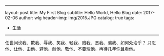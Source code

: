 ---
layout: post
title: My First Blog
subtitle: Hello World, Hello Blog
date: 2017-02-06
author: wlg
header-img: img/2015.JPG
catalog: true
tags:
 - 生活
 ---
 任世间谤我、欺我、辱我、笑我、轻我、贱我、恶我、骗我、如何处治乎？
只忍他、让他、由他、避他、耐他、敬他、不要理他、再待几年你且看他。